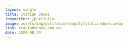 ```yaml
---
layout: single
title: Italian Shoes
indentifer: /portfolio
image: assets/img/portfolio/shopify/italianshoes.webp
link: italianshoes.com.au
date: 2024-08-29
---
```


